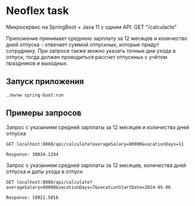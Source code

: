 # Neoflex task
Микросервис на SpringBoot + Java 11 c одним API:
GET "/calculacte"

Приложение принимает среднюю зарплату за 12 месяцев и количество дней отпуска - отвечает суммой отпускных, которые придут сотруднику.
При запросе также можно указать точные дни ухода в отпуск, тогда должен проводиться рассчет отпускных с учётом праздников и выходных.

## Запуск приложения
```
./mvnw spring-boot:run
```

## Примеры запросов
Запрос с указанием средней зарплаты за 12 месяцев и количества дней отпуска
```
GET localhost:8080/api/calculate?averageSalary=80000&vacationDays=11

Response: 30034.1294
```

Запрос с указанием средней зарплаты за 12 месяцев, количества дней отпуска и даты ухода в отпуск
```
GET localhost:8080/api/calculate?averageSalary=80000&vacationDays=7&vacationStartDate=2024-05-06

Response: 10921.5016
```
